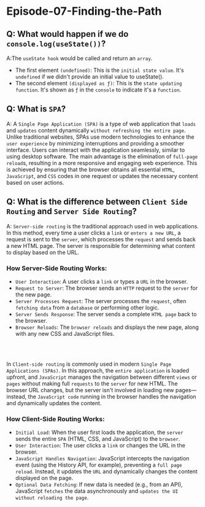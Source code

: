 

# Episode-07-Finding-the-Path

## Q: What would happen if we do `console.log(useState())`?

A:The `useState hook` would be called and return an `array`.

- The first element `(undefined)`: This is the `initial state value`. It's `undefined` if we didn't provide an initial value to useState().
- The second element `(displayed as ƒ)`: This is the `state updating function`. It's shown as `ƒ` in the `console` to indicate it's a `function`.

## Q: What is `SPA`?

A: A `Single Page Application (SPA)` is a type of web application that `loads` and `updates` content dynamically `without refreshing the entire page`. Unlike traditional websites, SPAs use modern technologies to enhance the `user experience` by minimizing interruptions and providing a smoother interface. Users can interact with the application seamlessly, similar to using desktop software. The main advantage is the elimination of `full-page reload`s, resulting in a more responsive and engaging web experience. This is achieved by ensuring that the browser obtains all essential `HTML`, `JavaScript`, and `CSS` codes in one request or updates the necessary content based on user actions.

## Q: What is the difference between `Client Side Routing` and `Server Side Routing`?

A: `Server-side routing` is the traditional approach used in web applications. In this method, every time a user clicks a `link` or `enters a new URL`, a request is sent to the `server`, which processes the `request` and sends back a new HTML page. The server is responsible for determining what content to display based on the URL.

### How Server-Side Routing Works:

- `User Interaction`: A user clicks a `link` or types a `URL` in the browser.
- `Request to Server`: The browser sends an `HTTP` request to the `server` for the new page.
- `Server Processes Request`: The server processes the `request`, often `fetching data` from a `database` or performing other logic.
- `Server Sends Response`: The server sends a complete `HTML page` back to the browser.
- `Browser Reloads`: The `browser reloads` and displays the new page, along with any new CSS and JavaScript files.

<br><br>

In `Client-side routing` is commonly used in modern `Single Page Applications (SPAs)`. In this approach, the `entire application` is loaded upfront, and `JavaScript` manages the navigation between different `views` or `pages` without making full `requests` to the `server` for new HTML. The browser URL changes, but the server isn't involved in loading new pages—instead, the `JavaScript code` running in the browser handles the navigation and dynamically updates the content.

### How Client-Side Routing Works:

- `Initial Load`: When the user first loads the application, the `server` sends the entire `SPA` (HTML, CSS, and JavaScript) to the `browser`.
- `User Interaction`: The user clicks a `link` or changes the URL in the browser.
- `JavaScript Handles Navigation`: JavaScript intercepts the navigation event (using the History API, for example), preventing a `full page reload`. Instead, it updates the `URL` and dynamically changes the content displayed on the page.
- `Optional Data Fetching`: If new data is needed (e.g., from an API), JavaScript `fetches` the data asynchronously and `updates the UI without reloading the page`.
